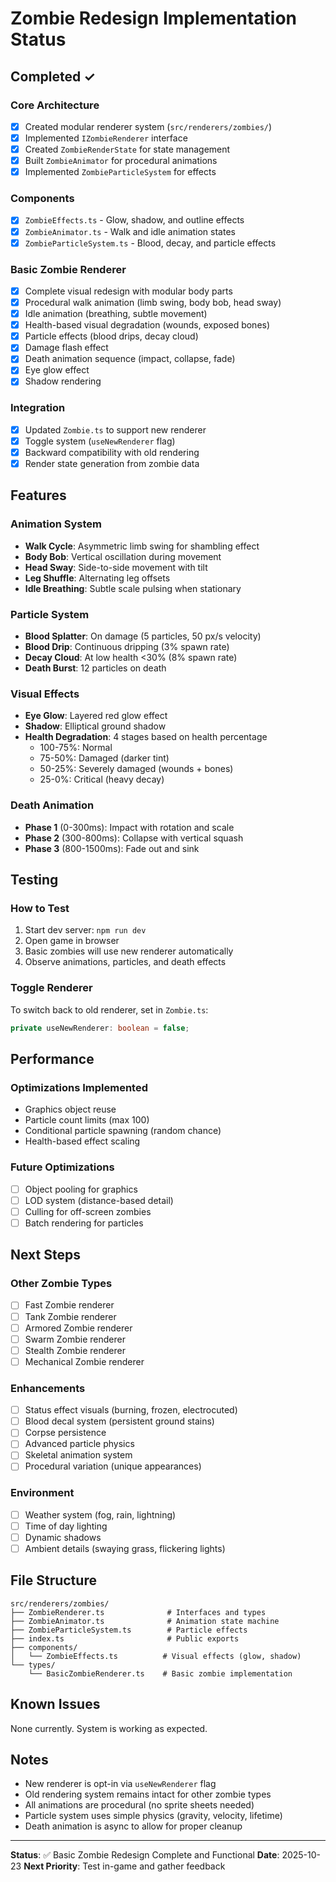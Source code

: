# Zombie Redesign Implementation Status

## Completed ✓

### Core Architecture
- [x] Created modular renderer system (`src/renderers/zombies/`)
- [x] Implemented `IZombieRenderer` interface
- [x] Created `ZombieRenderState` for state management
- [x] Built `ZombieAnimator` for procedural animations
- [x] Implemented `ZombieParticleSystem` for effects

### Components
- [x] `ZombieEffects.ts` - Glow, shadow, and outline effects
- [x] `ZombieAnimator.ts` - Walk and idle animation states
- [x] `ZombieParticleSystem.ts` - Blood, decay, and particle effects

### Basic Zombie Renderer
- [x] Complete visual redesign with modular body parts
- [x] Procedural walk animation (limb swing, body bob, head sway)
- [x] Idle animation (breathing, subtle movement)
- [x] Health-based visual degradation (wounds, exposed bones)
- [x] Particle effects (blood drips, decay cloud)
- [x] Damage flash effect
- [x] Death animation sequence (impact, collapse, fade)
- [x] Eye glow effect
- [x] Shadow rendering

### Integration
- [x] Updated `Zombie.ts` to support new renderer
- [x] Toggle system (`useNewRenderer` flag)
- [x] Backward compatibility with old rendering
- [x] Render state generation from zombie data

## Features

### Animation System
- **Walk Cycle**: Asymmetric limb swing for shambling effect
- **Body Bob**: Vertical oscillation during movement
- **Head Sway**: Side-to-side movement with tilt
- **Leg Shuffle**: Alternating leg offsets
- **Idle Breathing**: Subtle scale pulsing when stationary

### Particle System
- **Blood Splatter**: On damage (5 particles, 50 px/s velocity)
- **Blood Drip**: Continuous dripping (3% spawn rate)
- **Decay Cloud**: At low health <30% (8% spawn rate)
- **Death Burst**: 12 particles on death

### Visual Effects
- **Eye Glow**: Layered red glow effect
- **Shadow**: Elliptical ground shadow
- **Health Degradation**: 4 stages based on health percentage
  - 100-75%: Normal
  - 75-50%: Damaged (darker tint)
  - 50-25%: Severely damaged (wounds + bones)
  - 25-0%: Critical (heavy decay)

### Death Animation
- **Phase 1** (0-300ms): Impact with rotation and scale
- **Phase 2** (300-800ms): Collapse with vertical squash
- **Phase 3** (800-1500ms): Fade out and sink

## Testing

### How to Test
1. Start dev server: `npm run dev`
2. Open game in browser
3. Basic zombies will use new renderer automatically
4. Observe animations, particles, and death effects

### Toggle Renderer
To switch back to old renderer, set in `Zombie.ts`:
```typescript
private useNewRenderer: boolean = false;
```

## Performance

### Optimizations Implemented
- Graphics object reuse
- Particle count limits (max 100)
- Conditional particle spawning (random chance)
- Health-based effect scaling

### Future Optimizations
- [ ] Object pooling for graphics
- [ ] LOD system (distance-based detail)
- [ ] Culling for off-screen zombies
- [ ] Batch rendering for particles

## Next Steps

### Other Zombie Types
- [ ] Fast Zombie renderer
- [ ] Tank Zombie renderer
- [ ] Armored Zombie renderer
- [ ] Swarm Zombie renderer
- [ ] Stealth Zombie renderer
- [ ] Mechanical Zombie renderer

### Enhancements
- [ ] Status effect visuals (burning, frozen, electrocuted)
- [ ] Blood decal system (persistent ground stains)
- [ ] Corpse persistence
- [ ] Advanced particle physics
- [ ] Skeletal animation system
- [ ] Procedural variation (unique appearances)

### Environment
- [ ] Weather system (fog, rain, lightning)
- [ ] Time of day lighting
- [ ] Dynamic shadows
- [ ] Ambient details (swaying grass, flickering lights)

## File Structure

```
src/renderers/zombies/
├── ZombieRenderer.ts              # Interfaces and types
├── ZombieAnimator.ts              # Animation state machine
├── ZombieParticleSystem.ts        # Particle effects
├── index.ts                       # Public exports
├── components/
│   └── ZombieEffects.ts          # Visual effects (glow, shadow)
└── types/
    └── BasicZombieRenderer.ts    # Basic zombie implementation
```

## Known Issues

None currently. System is working as expected.

## Notes

- New renderer is opt-in via `useNewRenderer` flag
- Old rendering system remains intact for other zombie types
- All animations are procedural (no sprite sheets needed)
- Particle system uses simple physics (gravity, velocity, lifetime)
- Death animation is async to allow for proper cleanup

---

**Status**: ✅ Basic Zombie Redesign Complete and Functional
**Date**: 2025-10-23
**Next Priority**: Test in-game and gather feedback
